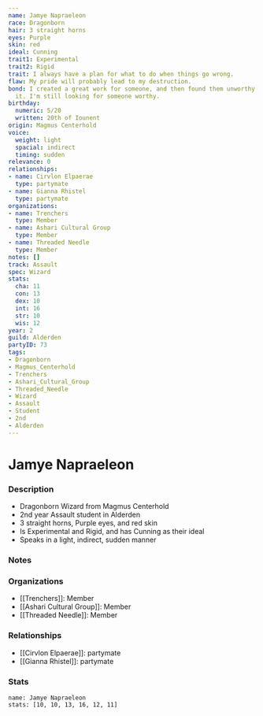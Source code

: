 ```yaml
---
name: Jamye Napraeleon
race: Dragonborn
hair: 3 straight horns
eyes: Purple
skin: red
ideal: Cunning
trait1: Experimental
trait2: Rigid
trait: I always have a plan for what to do when things go wrong.
flaw: My pride will probably lead to my destruction.
bond: I created a great work for someone, and then found them unworthy to receive
  it. I'm still looking for someone worthy.
birthday:
  numeric: 5/20
  written: 20th of Iounent
origin: Magmus Centerhold
voice:
  weight: light
  spacial: indirect
  timing: sudden
relevance: 0
relationships:
- name: Cirvlon Elpaerae
  type: partymate
- name: Gianna Rhistel
  type: partymate
organizations:
- name: Trenchers
  type: Member
- name: Ashari Cultural Group
  type: Member
- name: Threaded Needle
  type: Member
notes: []
track: Assault
spec: Wizard
stats:
  cha: 11
  con: 13
  dex: 10
  int: 16
  str: 10
  wis: 12
year: 2
guild: Alderden
partyID: 73
tags:
- Dragonborn
- Magmus_Centerhold
- Trenchers
- Ashari_Cultural_Group
- Threaded_Needle
- Wizard
- Assault
- Student
- 2nd
- Alderden
---
```

# Jamye Napraeleon
### Description
- Dragonborn Wizard from Magmus Centerhold
- 2nd year Assault student in Alderden
- 3 straight horns, Purple eyes, and red skin
- Is Experimental and Rigid, and has Cunning as their ideal
- Speaks in a light, indirect, sudden manner

### Notes

### Organizations
- [[Trenchers]]: Member
- [[Ashari Cultural Group]]: Member
- [[Threaded Needle]]: Member

### Relationships
- [[Cirvlon Elpaerae]]: partymate
- [[Gianna Rhistel]]: partymate

### Stats
```statblock
name: Jamye Napraeleon
stats: [10, 10, 13, 16, 12, 11]
```